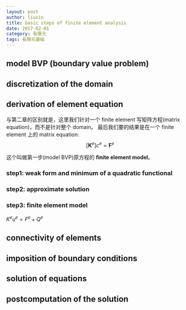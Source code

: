 ```yaml
---
layout: post
author: liuxin
title: basic steps of finite element analysis
date: 2017-02-01
category: 有限元
tags: 有限元基础
---
```


## model BVP (boundary value problem)


## discretization of the domain

## derivation of element equation

与第二章的区别就是，这里我们针对一个 finite element 写矩阵方程(matrix equation)，而不是针对整个 domain。
最后我们要的结果是在一个 finite element 上的 matrix equation:
$$
[\mathbf K^e] {c^e} = {\mathbf F^e}
$$

这个叫做第一步(model BVP)原方程的 **finite element model**。

### step1: weak form and minimum of a quadratic functional
### step2: approximate solution
### step3: finite element model
$K^e u^e = F^e + Q^e$

## connectivity of elements

## imposition of boundary conditions

## solution of equations 

## postcomputation of the solution

